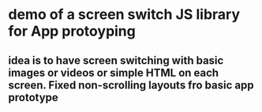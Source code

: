 # demo of a screen switch JS library for App protoyping

## idea is to have screen switching with basic images or videos or simple HTML on each screen. Fixed non-scrolling layouts fro basic app prototype
